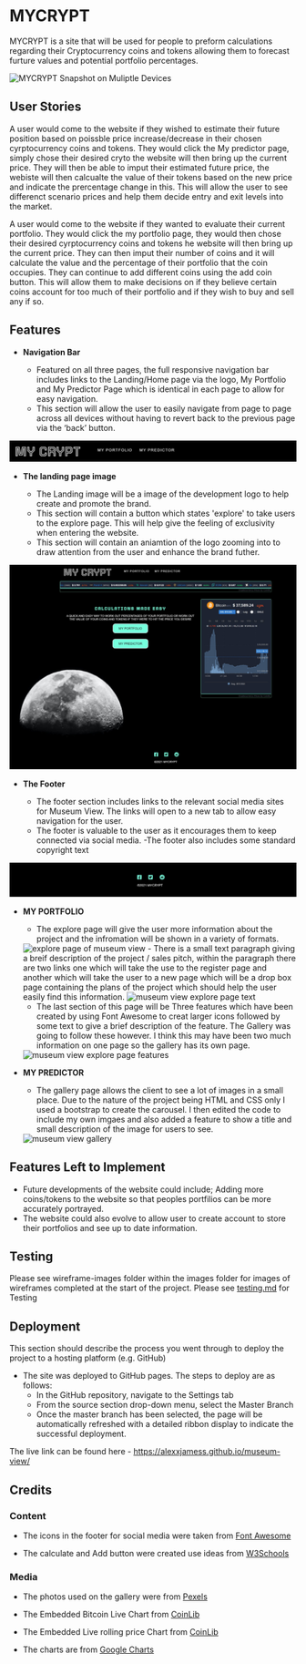 # MYCRYPT

MYCRYPT is a site that will be used for people to preform calculations  regarding their Cryptocurrency coins and tokens allowing them to forecast furture values and potential portfolio percentages.



<img src="" alt="MYCRYPT Snapshot on Muliptle Devices">

## User Stories
A user would come to the website if they wished to estimate their future position based on poissble price increase/decrease in their chosen cyrptocurrency coins and tokens. They would click the My predictor page, simply chose their desired cryto the website will then bring up the current price. They will then be able to imput their estimated future price, the webiste will then calcualte the value of their tokens based on the new price and indicate the prercentage change in this. This will allow the user to see differenct scenario prices and help them decide entry and exit levels into the market.

A user would come to the website if they wanted to evaluate their current portfolio. They would click the my portfolio page, they would then chose their desired cyrptocurrency coins and tokens he website will then bring up the current price. They can then imput their number of coins and it will calculate the value and the percentage of their portfolio that the coin occupies. They can continue to add different coins using the add coin button. This will allow them to make decisions on if they believe certain coins account for too much of their portfolio and if they wish to buy and sell any if so.


## Features 

- __Navigation Bar__

  - Featured on all three pages, the full responsive navigation bar includes links to the Landing/Home page via the logo, My Portfolio and My Predictor Page which is identical in each page to allow for easy navigation.
  - This section will allow the user to easily navigate from page to page across all devices without having to revert back to the previous page via the ‘back’ button. 

<img src="./assets/images/readme-images/navbar-mycrypt.jpg" alt="navigstion bar of MYCRYPT">

- __The landing page image__

  - The Landing image will be a image of the development logo to help create and promote the brand. 
  - This section will contain a button which states 'explore' to take users to the explore page. This will help give the feeling of exclusivity when entering the website.
  - This section will contain an aniamtion of the logo zooming into to draw attention from the user and enhance the brand futher.

<img src="./assets/images/readme-images/landing-mycrypt.jpg" alt="MYCRPT Home Page">

- __The Footer__ 

  - The footer section includes links to the relevant social media sites for Museum View. The links will open to a new tab to allow easy navigation for the user. 
  - The footer is valuable to the user as it encourages them to keep connected via social media.
  -The footer also includes some standard copyright text

<img src="./assets/images/readme-images/footer-mycrypt.jpg" alt="footer of mycrypt">


- __MY PORTFOLIO__

  - The explore page will give the user more information about the project and the infromation will be shown in a variety of formats.
  <img src="./assets/images/readme-images/museum-view-explore.jpg" alt="explore page of museum view">
  - There is a small text paragraph giving a breif description of the project / sales pitch, within the paragraph there are two links one which will take the use to the register page and another which will take the user to a new page which will be a drop box page containing the plans of the project which should help the user easily find this information.

  <img src="assets/images/readme-images/museum-view-explore-text.jpg" alt="museum view explore page text">

  
  - The last section of this page will be Three features which have been created by using Font Awesome to creat larger icons followed by some text to give a brief description of the feature. The Gallery was going to follow these however. I think this may have been two much information on one page so the gallery has its own page.

  <img src="assets/images/readme-images/museum-view-explore-features.jpg" alt="museum view explore page features">

- __MY PREDICTOR__

  - The gallery page allows the client to see a lot of images in a small place. Due to the nature of the project being HTML and CSS only I used a bootstrap to create the carousel. I then edited the code to include my own imgaes and also added a feature to show a title and small description of the image for users to see.
  <img src="assets/images/readme-images/museum-view-gallery.jpg" alt="museum view gallery">



## Features Left to Implement

- Future developments of the website could include; Adding more coins/tokens to the website so that peoples portfilios can be more accurately portrayed.
- The website could also evolve to allow user to create account to store their portfolios and see up to date information.

## Testing 
Please see wireframe-images folder within the images folder for images of wireframes completed at the start of the project.
Please see [testing.md](/testing.md) for Testing


## Deployment

This section should describe the process you went through to deploy the project to a hosting platform (e.g. GitHub) 

- The site was deployed to GitHub pages. The steps to deploy are as follows: 
  - In the GitHub repository, navigate to the Settings tab 
  - From the source section drop-down menu, select the Master Branch
  - Once the master branch has been selected, the page will be automatically refreshed with a detailed ribbon display to indicate the successful deployment. 

The live link can be found here - https://alexxjamess.github.io/museum-view/


## Credits 



### Content 


- The icons in the footer for social media were taken from [Font Awesome](https://fontawesome.com/)

- The calculate and Add button were created use ideas from [W3Schools](https://www.w3schools.com/css/css3_buttons.asp)

### Media

- The photos used on the gallery were from [Pexels](https://www.pexels.com/search/luxury%20apartment%20building/) 

- The Embedded Bitcoin Live Chart from [CoinLib](https://coinlib.io/widgets?w_chart_coin_id=859&w_chart_pref_coin_id=1505&w_all_theme=Dark#w_chart)

- The  Embedded Live rolling price Chart from [CoinLib](https://coinlib.io/widgets?w_chart_coin_id=859&w_chart_pref_coin_id=1505&w_all_theme=Dark#w_chart)


- The charts are from [Google Charts](https://developers.google.com/chart)





